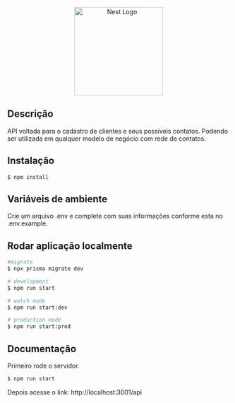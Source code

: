 <p align="center">
  <a href="http://nestjs.com/" target="blank"><img src="https://nestjs.com/img/logo-small.svg" width="200" alt="Nest Logo" /></a>
</p>

[circleci-image]: https://img.shields.io/circleci/build/github/nestjs/nest/master?token=abc123def456
[circleci-url]: https://circleci.com/gh/nestjs/nest


## Descrição

API voltada para o cadastro de clientes e seus possíveis contatos. Podendo ser utilizada em qualquer modelo de negócio com rede de contatos. 

## Instalação

```bash
$ npm install
```
  
## Variáveis de ambiente
  Crie um arquivo .env e complete com suas informações conforme esta no .env.example.

## Rodar aplicação localmente

```bash
#migrate
$ npx prisma migrate dev

# development
$ npm run start

# watch mode
$ npm run start:dev

# production mode
$ npm run start:prod
```

## Documentação 
  Primeiro rode o servidor. 
  ```bash
  $ npm run start
  ```
 
  Depois acesse o link: http://localhost:3001/api
